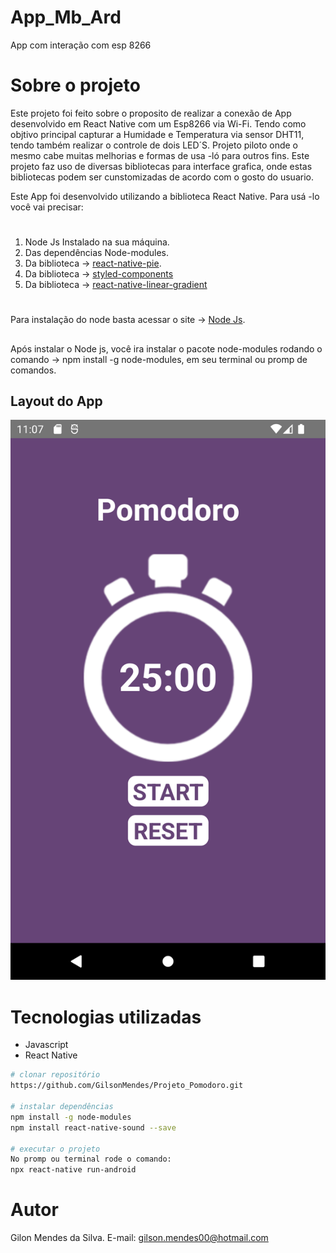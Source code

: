 # App_Mb_Ard
App com interação com esp 8266

# Sobre o projeto
Este projeto foi feito sobre o proposito de realizar a conexão de App desenvolvido em React Native com um Esp8266 via Wi-Fi.
Tendo como objtivo principal capturar a Humidade e Temperatura via sensor DHT11, tendo também realizar o controle de dois LED´S.
Projeto piloto onde o mesmo cabe muitas melhorias e formas de usa -ló para outros fins.
Este projeto faz uso de diversas bibliotecas para interface grafica, onde estas bibliotecas podem ser cunstomizadas de acordo com o gosto do usuario. 

Este App foi desenvolvido utilizando a biblioteca React Native. Para 
usá -lo você vai precisar:
# 
1. Node Js Instalado na sua máquina.
2. Das dependências Node-modules.
3. Da biblioteca ->  [react-native-pie](https://github.com/nihgwu/react-native-pie).
4. Da biblioteca -> [styled-components](https://github.com/styled-components/styled-components)
5. Da biblioteca -> [react-native-linear-gradient](https://github.com/react-native-linear-gradient/react-native-linear-gradient)
#
Para instalação do node basta acessar o site -> [Node Js](https://nodejs.org/en/download/).
##
Após instalar o Node js, você ira instalar o pacote node-modules rodando o 
comando -> npm install -g node-modules, em seu terminal ou promp de comandos. 

## Layout do App
![Tela 1](https://github.com/GilsonMendes/Projeto_Pomodoro/blob/main/AppPomodoro/LayoutApp/TelaApp.png)

# Tecnologias utilizadas
- Javascript
- React Native

```bash
# clonar repositório
https://github.com/GilsonMendes/Projeto_Pomodoro.git

# instalar dependências
npm install -g node-modules
npm install react-native-sound --save

# executar o projeto
No promp ou terminal rode o comando:
npx react-native run-android
```




# Autor
Gilon Mendes da Silva.
 E-mail: gilson.mendes00@hotmail.com
